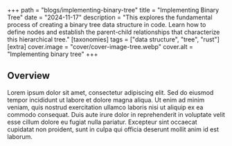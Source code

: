 +++
path = "blogs/implementing-binary-tree"
title = "Implementing Binary Tree"
date = "2024-11-17"
description = "This explores the fundamental process of creating a binary tree data structure in code. Learn how to define nodes and establish the parent-child relationships that characterize this hierarchical tree."
[taxonomies] 
tags = ["data structure", "tree", "rust"]
[extra] 
cover.image = "cover/cover-image-tree.webp" 
cover.alt = "Implementing binary tree"
+++

## Overview
Lorem ipsum dolor sit amet, consectetur adipiscing elit. Sed do eiusmod tempor incididunt ut labore et dolore magna aliqua. Ut enim ad minim veniam, quis nostrud exercitation ullamco laboris nisi ut aliquip ex ea commodo consequat. Duis aute irure dolor in reprehenderit in voluptate velit esse cillum dolore eu fugiat nulla pariatur. Excepteur sint occaecat cupidatat non proident, sunt in culpa qui officia deserunt mollit anim id est laborum.
